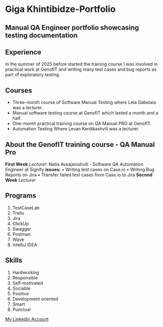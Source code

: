 # Giga Khintibidze-Portfolio
## Manual QA Engineer portfolio showcasing testing documentation

## Experience
In the summer of 2025 before started the training course I was involved in practical work at GenofIT and writing many test cases and bug reports as part of exploratory testing.

## Courses
- Three-month course of Software Manual Testing where Lela Gabelaia was a lecturer.
- Manual software testing course at GenofIT which lasted a month and a half.
- One-month practical training course on QA Manual PRO at GenofIT.
- Automation Testing Where Levan Kerdikashvili was a lecturer.

## About the GenofIT training course - QA Manual Pro
   **First Week**
   *Lecturer*: Natia Avsajanishvili - Software QA Automation Engineer at Signify
   **issues:**
   • Writing test cases on Case.io
   • Writing Bug Reports on Jira
   • Transfer failed test cases from Case.io to Jira
   **Second Week**
   *Lecturer*


## Programs
1. TestCaseLab
2. Trello
3. Jira
4. ClickUp
5. Swagger
6. Postman
7. Wave
8. IntelliJ IDEA

## Skills
1. Hardworking
2. Responsible
3. Self-motivated
4. Sociable
5. Positive
6. Development oriented
7. Smart
8. Punctual
   

[My Linkedin Account](https://www.linkedin.com/in/giga-khintibidze-24563534b/)
